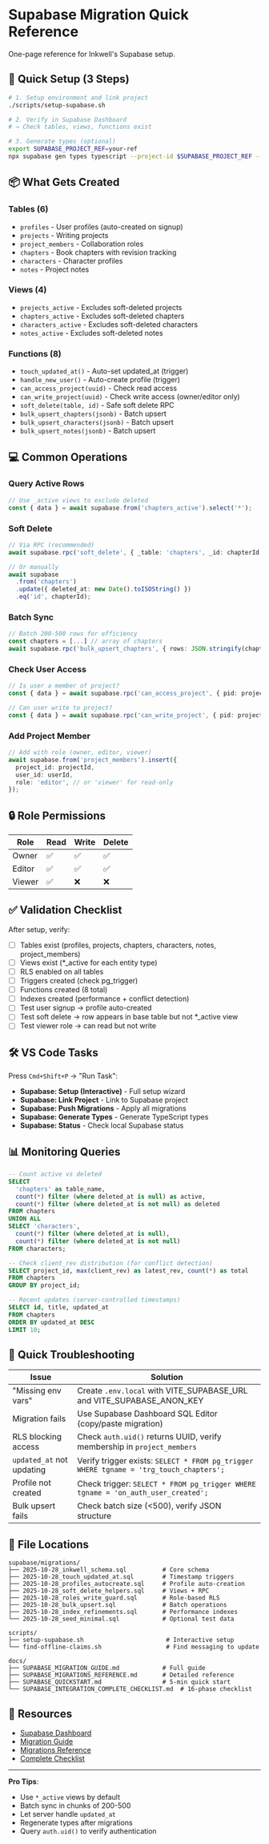 # Supabase Migration Quick Reference

One-page reference for Inkwell's Supabase setup.

## 🚀 Quick Setup (3 Steps)

```bash
# 1. Setup environment and link project
./scripts/setup-supabase.sh

# 2. Verify in Supabase Dashboard
# → Check tables, views, functions exist

# 3. Generate types (optional)
export SUPABASE_PROJECT_REF=your-ref
npx supabase gen types typescript --project-id $SUPABASE_PROJECT_REF --schema public > src/types/supabase.ts
```

## 📦 What Gets Created

### Tables (6)

- `profiles` - User profiles (auto-created on signup)
- `projects` - Writing projects
- `project_members` - Collaboration roles
- `chapters` - Book chapters with revision tracking
- `characters` - Character profiles
- `notes` - Project notes

### Views (4)

- `projects_active` - Excludes soft-deleted projects
- `chapters_active` - Excludes soft-deleted chapters
- `characters_active` - Excludes soft-deleted characters
- `notes_active` - Excludes soft-deleted notes

### Functions (8)

- `touch_updated_at()` - Auto-set updated_at (trigger)
- `handle_new_user()` - Auto-create profile (trigger)
- `can_access_project(uuid)` - Check read access
- `can_write_project(uuid)` - Check write access (owner/editor only)
- `soft_delete(table, id)` - Safe soft delete RPC
- `bulk_upsert_chapters(jsonb)` - Batch upsert
- `bulk_upsert_characters(jsonb)` - Batch upsert
- `bulk_upsert_notes(jsonb)` - Batch upsert

## 💻 Common Operations

### Query Active Rows

```ts
// Use _active views to exclude deleted
const { data } = await supabase.from('chapters_active').select('*');
```

### Soft Delete

```ts
// Via RPC (recommended)
await supabase.rpc('soft_delete', { _table: 'chapters', _id: chapterId });

// Or manually
await supabase
  .from('chapters')
  .update({ deleted_at: new Date().toISOString() })
  .eq('id', chapterId);
```

### Batch Sync

```ts
// Batch 200-500 rows for efficiency
const chapters = [...] // array of chapters
await supabase.rpc('bulk_upsert_chapters', { rows: JSON.stringify(chapters) })
```

### Check User Access

```ts
// Is user a member of project?
const { data } = await supabase.rpc('can_access_project', { pid: projectId });

// Can user write to project?
const { data } = await supabase.rpc('can_write_project', { pid: projectId });
```

### Add Project Member

```ts
// Add with role (owner, editor, viewer)
await supabase.from('project_members').insert({
  project_id: projectId,
  user_id: userId,
  role: 'editor', // or 'viewer' for read-only
});
```

## 🔒 Role Permissions

| Role   | Read | Write | Delete |
| ------ | ---- | ----- | ------ |
| Owner  | ✅   | ✅    | ✅     |
| Editor | ✅   | ✅    | ✅     |
| Viewer | ✅   | ❌    | ❌     |

## ✅ Validation Checklist

After setup, verify:

- [ ] Tables exist (profiles, projects, chapters, characters, notes, project_members)
- [ ] Views exist (\*\_active for each entity type)
- [ ] RLS enabled on all tables
- [ ] Triggers created (check pg_trigger)
- [ ] Functions created (8 total)
- [ ] Indexes created (performance + conflict detection)
- [ ] Test user signup → profile auto-created
- [ ] Test soft delete → row appears in base table but not \*\_active view
- [ ] Test viewer role → can read but not write

## 🛠️ VS Code Tasks

Press `Cmd+Shift+P` → "Run Task":

- **Supabase: Setup (Interactive)** - Full setup wizard
- **Supabase: Link Project** - Link to Supabase project
- **Supabase: Push Migrations** - Apply all migrations
- **Supabase: Generate Types** - Generate TypeScript types
- **Supabase: Status** - Check local Supabase status

## 📊 Monitoring Queries

```sql
-- Count active vs deleted
SELECT
  'chapters' as table_name,
  count(*) filter (where deleted_at is null) as active,
  count(*) filter (where deleted_at is not null) as deleted
FROM chapters
UNION ALL
SELECT 'characters',
  count(*) filter (where deleted_at is null),
  count(*) filter (where deleted_at is not null)
FROM characters;

-- Check client_rev distribution (for conflict detection)
SELECT project_id, max(client_rev) as latest_rev, count(*) as total
FROM chapters
GROUP BY project_id;

-- Recent updates (server-controlled timestamps)
SELECT id, title, updated_at
FROM chapters
ORDER BY updated_at DESC
LIMIT 10;
```

## 🐛 Quick Troubleshooting

| Issue                     | Solution                                                                               |
| ------------------------- | -------------------------------------------------------------------------------------- |
| "Missing env vars"        | Create `.env.local` with VITE_SUPABASE_URL and VITE_SUPABASE_ANON_KEY                  |
| Migration fails           | Use Supabase Dashboard SQL Editor (copy/paste migration)                               |
| RLS blocking access       | Check `auth.uid()` returns UUID, verify membership in `project_members`                |
| `updated_at` not updating | Verify trigger exists: `SELECT * FROM pg_trigger WHERE tgname = 'trg_touch_chapters';` |
| Profile not created       | Check trigger: `SELECT * FROM pg_trigger WHERE tgname = 'on_auth_user_created';`       |
| Bulk upsert fails         | Check batch size (<500), verify JSON structure                                         |

## 📁 File Locations

```
supabase/migrations/
├── 2025-10-28_inkwell_schema.sql          # Core schema
├── 2025-10-28_touch_updated_at.sql        # Timestamp triggers
├── 2025-10-28_profiles_autocreate.sql     # Profile auto-creation
├── 2025-10-28_soft_delete_helpers.sql     # Views + RPC
├── 2025-10-28_roles_write_guard.sql       # Role-based RLS
├── 2025-10-28_bulk_upsert.sql             # Batch operations
├── 2025-10-28_index_refinements.sql       # Performance indexes
└── 2025-10-28_seed_minimal.sql            # Optional test data

scripts/
├── setup-supabase.sh                       # Interactive setup
└── find-offline-claims.sh                  # Find messaging to update

docs/
├── SUPABASE_MIGRATION_GUIDE.md            # Full guide
├── SUPABASE_MIGRATIONS_REFERENCE.md       # Detailed reference
├── SUPABASE_QUICKSTART.md                 # 5-min quick start
└── SUPABASE_INTEGRATION_COMPLETE_CHECKLIST.md  # 16-phase checklist
```

## 🔗 Resources

- [Supabase Dashboard](https://app.supabase.com)
- [Migration Guide](./SUPABASE_MIGRATION_GUIDE.md)
- [Migrations Reference](./SUPABASE_MIGRATIONS_REFERENCE.md)
- [Complete Checklist](./SUPABASE_INTEGRATION_COMPLETE_CHECKLIST.md)

---

**Pro Tips**:

- Use `*_active` views by default
- Batch sync in chunks of 200-500
- Let server handle `updated_at`
- Regenerate types after migrations
- Query `auth.uid()` to verify authentication
